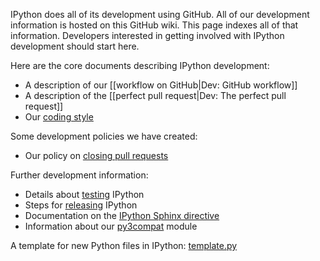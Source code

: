 IPython does all of its development using GitHub. All of our development information is hosted on this GitHub wiki. This page indexes all of that information. Developers interested in getting involved with IPython development should start here.

Here are the core documents describing IPython development:

* A description of our [[workflow on GitHub|Dev: GitHub workflow]]
* A description of the [[perfect pull request|Dev: The perfect pull request]]
* Our [coding style](./Dev:-Coding-style)

Some development policies we have created:

* Our policy on [closing pull requests](./Dev:-Closing-pull-requests)

Further development information:

* Details about [testing](./Dev:-Testing) IPython
* Steps for [releasing](./Dev:-Release) IPython
* Documentation on the [IPython Sphinx directive](./Dev:-IPython-Sphinx-directive.md)
* Information about our [py3compat](./Dev:-Py3compat-module.md) module

A template for new Python files in IPython: [template.py](./template.py)